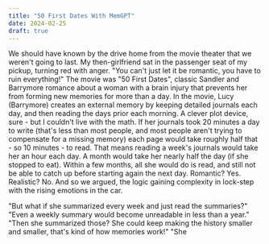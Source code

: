 ```yaml
---
title: "50 First Dates With MemGPT"
date: 2024-02-25
draft: true
---
```

We should have known by the drive home from the movie theater that we weren't going to last. My then-girlfriend sat in the passenger seat of my pickup, turning red with anger. "You can't just let it be romantic, you have to ruin everything!" The movie was "50 First Dates", classic Sandler and Barrymore romance about a woman with a brain injury that prevents her from forming new memories for more than a day. In the movie, Lucy (Barrymore) creates an external memory by keeping detailed journals each day, and then reading the days prior each morning. A clever plot device, sure - but I couldn't live with the math. If her journals took 20 minutes a day to write (that's less than most people, and most people aren't trying to compensate for a missing memory) each page would take roughly half that - so 10 minutes - to read. That means reading a week's journals would take her an hour each day. A month would take her nearly half the day (if she stopped to eat). Within  a few months, all she would do is read, and still not be able to catch up before starting again the next day. Romantic? Yes. Realistic? No. And so we argued, the logic gaining complexity in lock-step with the rising emotions in the car. 

"But what if she summarized every week and just read the summaries?" 
"Even a weekly summary would become unreadable in less than a year." 
"Then she summarized those? She could keep making the history smaller and smaller, that's kind of how memories work!" 
"She
<!--stackedit_data:
eyJoaXN0b3J5IjpbLTE0NjI3ODI2NDMsLTE0MzA1MTQ4MSw0Nz
cxNzg4MDBdfQ==
-->